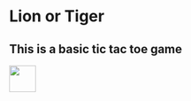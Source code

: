 # Lion or Tiger
## This is a basic tic tac toe game
<img src="https://github.com/screenshot/img1.png" width="48">

